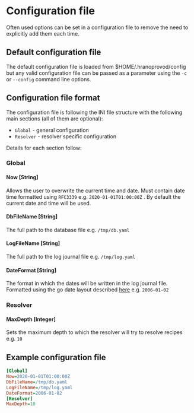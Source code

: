 # Configuration file

Often used options can be set in a configuration file to remove the need to
explicitly add them each time.

## Default configuration file

The default configuration file is loaded from $HOME/.hranoprovod/config but
any valid configuration file can be passed as a parameter using the `-c` or
`--config` command line options.

## Configuration file format

The configuration file is following the INI file structure with the following
main sections (all of them are optional):

* `Global` - general configuration
* `Resolver` - resolver specific configuration

Details for each section follow:

### Global

#### Now [String]

Allows the user to overwrite the current time and date. Must contain date time
formatted using `RFC3339` e.g. `2020-01-01T01:00:00Z` . By default the current
date and time will be used.

#### DbFileName [String]

The full path to the database file e.g. `/tmp/db.yaml`

#### LogFileName [String]

The full path to the log journal file e.g. `/tmp/log.yaml`

#### DateFormat [String]

The format in which the dates will be written in the log journal file. Formatted
using the go date layout described [here](https://pkg.go.dev/time#pkg-constants)
e.g. `2006-01-02`

### Resolver

#### MaxDepth [Integer]

Sets the maximum depth to which the resolver will try to resolve recipes
e.g. `10`

## Example configuration file

```ini
[Global]
Now=2020-01-01T01:00:00Z
DbFileName=/tmp/db.yaml
LogFileName=/tmp/log.yaml
DateFormat=2006-01-02
[Resolver]
MaxDepth=10
```
